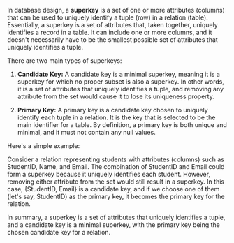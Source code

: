 In database design, a **superkey** is a set of one or more attributes (columns) that can be used to uniquely identify a tuple (row) in a relation (table). Essentially, a superkey is a set of attributes that, taken together, uniquely identifies a record in a table. It can include one or more columns, and it doesn't necessarily have to be the smallest possible set of attributes that uniquely identifies a tuple.

There are two main types of superkeys:

1. **Candidate Key:** A candidate key is a minimal superkey, meaning it is a superkey for which no proper subset is also a superkey. In other words, it is a set of attributes that uniquely identifies a tuple, and removing any attribute from the set would cause it to lose its uniqueness property.

2. **Primary Key:** A primary key is a candidate key chosen to uniquely identify each tuple in a relation. It is the key that is selected to be the main identifier for a table. By definition, a primary key is both unique and minimal, and it must not contain any null values.

Here's a simple example:

Consider a relation representing students with attributes (columns) such as StudentID, Name, and Email. The combination of StudentID and Email could form a superkey because it uniquely identifies each student. However, removing either attribute from the set would still result in a superkey. In this case, {StudentID, Email} is a candidate key, and if we choose one of them (let's say, StudentID) as the primary key, it becomes the primary key for the relation.

In summary, a superkey is a set of attributes that uniquely identifies a tuple, and a candidate key is a minimal superkey, with the primary key being the chosen candidate key for a relation.